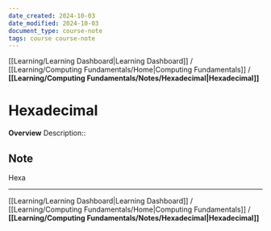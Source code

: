 ```yaml
---
date_created: 2024-10-03
date_modified: 2024-10-03
document_type: course-note
tags: course course-note
---
```

[[Learning/Learning Dashboard|Learning Dashboard]] / [[Learning/Computing Fundamentals/Home|Computing Fundamentals]] / **[[Learning/Computing Fundamentals/Notes/Hexadecimal|Hexadecimal]]**
# Hexadecimal
**Overview**
Description:: 

## Note

Hexa

---
[[Learning/Learning Dashboard|Learning Dashboard]] / [[Learning/Computing Fundamentals/Home|Computing Fundamentals]] / **[[Learning/Computing Fundamentals/Notes/Hexadecimal|Hexadecimal]]**